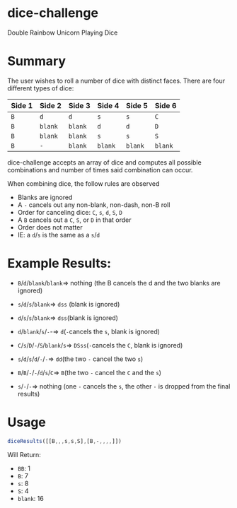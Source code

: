 # dice-challenge
Double Rainbow Unicorn Playing Dice

# Summary
The user wishes to roll a number of dice with distinct faces. There are four different types of dice:

Side 1 | Side 2 | Side 3 | Side 4 | Side 5 | Side 6
--- | --- | ---| --- | ---| ---|
`B` | `d` | `d` | `s` | `s` | `C`
`B` | `blank` | `blank` | `d` | `d` | `D`
`B` | `blank` | `blank` | `s` | `s` | `S`
`B` | `-` | `blank` | `blank`| `blank` | `blank`

dice-challenge accepts an array of dice and computes all possible combinations and number of times said combination can occur.

When combining dice, the follow rules are observed
* Blanks are ignored
* A `-` cancels out any non-blank, non-dash, non-B roll
 * Order for canceling dice: `C`, `s`, `d`, `S`, `D`
* A `B` cancels out a `C`, `S`, or `D` in that order
* Order does not matter
 * IE: a `d`/`s` is the same as a `s`/`d`

# Example Results:
* `B`/`d`/`blank`/`blank`=> nothing (the B cancels the d and the two blanks are ignored)

* `s`/`d`/`s`/`blank`=> `dss` (blank is ignored)

* `d`/`s`/`s`/`blank`=> `dss`(blank is ignored)

* `d`/`blank`/`s`/`-`-=> `d`(`-`cancels the `s`, blank is ignored)

* `C`/`s`/`D`/`-`/`S`/`blank`/`s`=> `DSss`(`-`cancels the `C`, blank is ignored)

* `s`/`d`/`s`/`d`/`-`/`-`=> `dd`(the two `-` cancel the two `s`)

* `B`/`B`/`-`/`-`/`d`/`s`/`C`=> `B`(the two `-` cancel the `C` and the `s`)

* `s`/`-`/`-`=> nothing (one `-` cancels the `s`, the other `-` is dropped from the final results)

# Usage
```javascript
diceResults([[B,,,s,s,S],[B,‐,,,,]])
```

Will Return:
* `BB`: 1
* `B`: 7
* `s`: 8
* `S`: 4
* `blank`: 16

